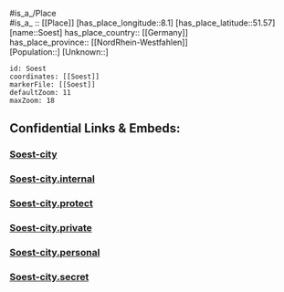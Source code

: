 ﻿---
location: [51.57,8.1] 
mapzoom: [7,12] 
mapmarker: city 
type: City
tags:
- geo/City


SpocWebEntityId: 34339
isDeleted: false
confidential: public

---
#is_a_/Place  
#is_a_ :: [[Place]] 
[has_place_longitude::8.1] 
[has_place_latitude::51.57] 
[name::Soest] 
has_place_country:: [[Germany]]  
has_place_province:: [[NordRhein-Westfahlen]]  
[Population::] 
[Unknown::] 


```leaflet
id: Soest
coordinates: [[Soest]] 
markerFile: [[Soest]] 
defaultZoom: 11 
maxZoom: 18
```


## Confidential Links & Embeds: 

### [Soest-city](/_public/Earth/Continent/Europe/Europe~Central/Germany/Germany~West/Nord_Rhein-Westfalen/counties~NW/Soest/cities~Soest/Soest-city.md) 

### [Soest-city.internal](/_internal/Earth/Continent/Europe/Europe~Central/Germany/Germany~West/Nord_Rhein-Westfalen/counties~NW/Soest/cities~Soest/Soest-city.internal.md) 

### [Soest-city.protect](/_protect/Earth/Continent/Europe/Europe~Central/Germany/Germany~West/Nord_Rhein-Westfalen/counties~NW/Soest/cities~Soest/Soest-city.protect.md) 

### [Soest-city.private](/_private/Earth/Continent/Europe/Europe~Central/Germany/Germany~West/Nord_Rhein-Westfalen/counties~NW/Soest/cities~Soest/Soest-city.private.md) 

### [Soest-city.personal](/_personal/Earth/Continent/Europe/Europe~Central/Germany/Germany~West/Nord_Rhein-Westfalen/counties~NW/Soest/cities~Soest/Soest-city.personal.md) 

### [Soest-city.secret](/_secret/Earth/Continent/Europe/Europe~Central/Germany/Germany~West/Nord_Rhein-Westfalen/counties~NW/Soest/cities~Soest/Soest-city.secret.md) 
